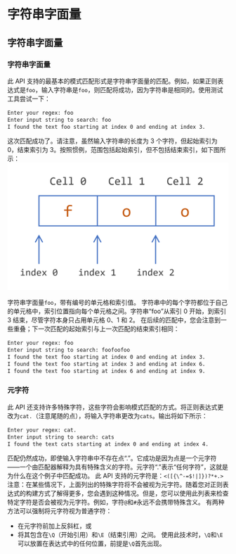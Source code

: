 # 字符串字面量

## 字符串字面量

### 字符串字面量
此 API 支持的最基本的模式匹配形式是字符串字面量的匹配。例如，如果正则表达式是`foo`，输入字符串是`foo`，则匹配将成功，因为字符串是相同的。使用测试工具尝试一下：
```
Enter your regex: foo
Enter input string to search: foo
I found the text foo starting at index 0 and ending at index 3.
```
这次匹配成功了。请注意，虽然输入字符串的长度为 3 个字符，但起始索引为 0，结束索引为 3。按照惯例，范围包括起始索引，但不包括结束索引，如下图所示：
![image](./image/01_string-literals.png )

字符串字面量`foo`，带有编号的单元格和索引值。
字符串中的每个字符都位于自己的单元格中，索引位置指向每个单元格之间。字符串“foo”从索引 0 开始，到索引 3 结束，尽管字符本身只占用单元格 0、1 和 2。
在后续的匹配中，您会注意到一些重叠；下一次匹配的起始索引与上一次匹配的结束索引相同：
```
Enter your regex: foo
Enter input string to search: foofoofoo
I found the text foo starting at index 0 and ending at index 3.
I found the text foo starting at index 3 and ending at index 6.
I found the text foo starting at index 6 and ending at index 9.
```

### 元字符
此 API 还支持许多特殊字符，这些字符会影响模式匹配的方式。将正则表达式更改为`cat.`（注意尾随的点），将输入字符串更改为`cats`。输出将如下所示：
```
Enter your regex: cat.
Enter input string to search: cats
I found the text cats starting at index 0 and ending at index 4.
```
匹配仍然成功，即使输入字符串中不存在点“.”。它成功是因为点是一个元字符——一个由匹配器解释为具有特殊含义的字符。元字符“.”表示“任何字符”，这就是为什么在这个例子中匹配成功。
此 API 支持的元字符是：`<([{\^-=$!|]})?*+.>`
注意：在某些情况下，上面列出的特殊字符将不会被视为元字符。随着您对正则表达式的构建方式了解得更多，您会遇到这种情况。但是，您可以使用此列表来检查特定字符是否会被视为元字符。例如，字符`@`和`#`永远不会携带特殊含义。
有两种方法可以强制将元字符视为普通字符：
- 在元字符前加上反斜杠，或
- 将其包含在`\Q`（开始引用）和`\E`（结束引用）之间。
使用此技术时，`\Q`和`\E`可以放置在表达式中的任何位置，前提是`\Q`首先出现。

